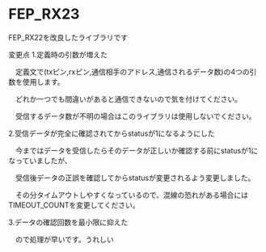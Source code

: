 # FEP_RX23
FEP_RX22を改良したライブラリです

変更点
1.定義時の引数が増えた

　定義文で(txピン,rxピン,通信相手のアドレス,通信されるデータ数)の4つの引数を使用します。
 
　どれか一つでも間違いがあると通信できないので気を付けてください。
 
　受信するデータ数が不明の場合はこのライブラリは使用しないでください。
 
2.受信データが完全に確認されてからstatusが1になるようにした

　今まではデータを受信したらそのデータが正しいか確認する前にstatusが1になっていましたが、
 
　受信後データの正誤を確認してからstatusが変更されるよう変更しました。
 
　その分タイムアウトしやすくなっているので、混線の恐れがある場合にはTIMEOUT_COUNTを変更してください。
 
3.データの確認回数を最小限に抑えた

　ので処理が早いです。うれしい
